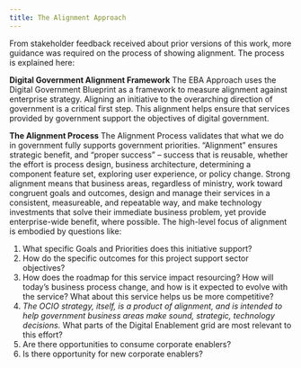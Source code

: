 ```yaml
---
title: The Alignment Approach
---  
```

 
From stakeholder feedback received about prior versions of this work, more guidance was required on the process of showing alignment. The process is explained here:

**Digital Government Alignment Framework**
The EBA Approach uses the Digital Government Blueprint as a framework to measure alignment against enterprise strategy.  Aligning an initiative to the overarching direction of government is a critical first step.   This alignment helps ensure that services provided by government support the objectives of digital government.

**The Alignment Process**
The Alignment Process validates that what we do in government fully supports government priorities.  “Alignment” ensures strategic benefit, and “proper success” – success that is reusable, whether the effort is process design, business architecture, determining a component feature set, exploring user experience, or policy change. Strong alignment means that business areas, regardless of ministry, work toward congruent goals and outcomes, design and manage their services in a consistent, measureable, and repeatable way, and make technology investments that solve their immediate business problem, yet provide enterprise-wide benefit, where possible. The high-level focus of alignment is embodied by questions like:

1.	What specific Goals and Priorities does this initiative support?
2.	How do the specific outcomes for this project support sector objectives?
3.	How does the roadmap for this service impact resourcing?  How will today’s business process change, and how is it expected to evolve with the service?  What about this service helps us be more competitive?
4.	*The OCIO strategy, itself, is a product of alignment, and is intended to help government business areas make sound, strategic, technology decisions.* What parts of the Digital Enablement grid are most relevant to this effort?
5.	Are there opportunities to consume corporate enablers?
6.	Is there opportunity for new corporate enablers?
